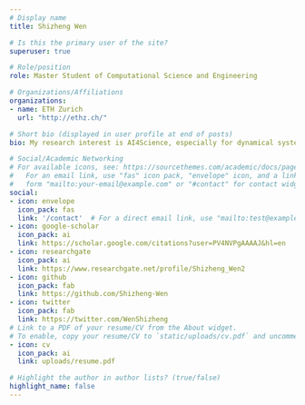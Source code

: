 ```yaml
---
# Display name
title: Shizheng Wen

# Is this the primary user of the site?
superuser: true

# Role/position
role: Master Student of Computational Science and Engineering

# Organizations/Affiliations
organizations:
- name: ETH Zurich
  url: "http://ethz.ch/"

# Short bio (displayed in user profile at end of posts)
bio: My research interest is AI4Science, especially for dynamical systems, fluid mechanics and nanoscale heat transfer. Additionally, I am an enthusiast for physical and life sciences.

# Social/Academic Networking
# For available icons, see: https://sourcethemes.com/academic/docs/page-builder/#icons
#   For an email link, use "fas" icon pack, "envelope" icon, and a link in the
#   form "mailto:your-email@example.com" or "#contact" for contact widget.
social:
- icon: envelope
  icon_pack: fas
  link: '/contact'  # For a direct email link, use "mailto:test@example.org".
- icon: google-scholar
  icon_pack: ai
  link: https://scholar.google.com/citations?user=PV4NVPgAAAAJ&hl=en
- icon: researchgate
  icon_pack: ai
  link: https://www.researchgate.net/profile/Shizheng_Wen2
- icon: github
  icon_pack: fab
  link: https://github.com/Shizheng-Wen
- icon: twitter
  icon_pack: fab
  link: https://twitter.com/WenShizheng
# Link to a PDF of your resume/CV from the About widget.
# To enable, copy your resume/CV to `static/uploads/cv.pdf` and uncomment the lines below.
- icon: cv
  icon_pack: ai
  link: uploads/resume.pdf

# Highlight the author in author lists? (true/false)
highlight_name: false
---
```

